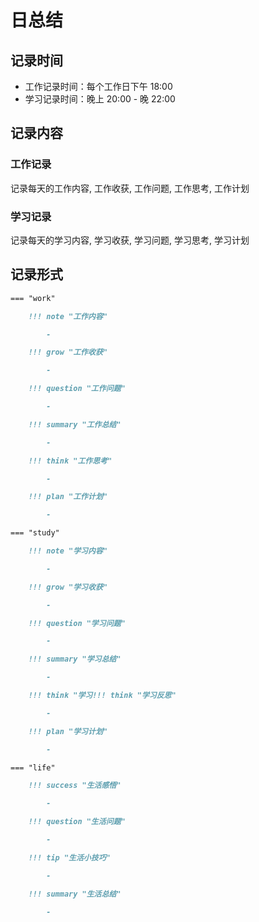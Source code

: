 # 日总结

## 记录时间

- 工作记录时间：每个工作日下午 18:00
- 学习记录时间：晚上 20:00 - 晚 22:00

## 记录内容

### 工作记录

记录每天的工作内容, 工作收获, 工作问题, 工作思考, 工作计划

### 学习记录

记录每天的学习内容, 学习收获, 学习问题, 学习思考, 学习计划

## 记录形式

```markdown
=== "work"

    !!! note "工作内容"

        -

    !!! grow "工作收获"

        -

    !!! question "工作问题"

        -

    !!! summary "工作总结"

        -

    !!! think "工作思考"

        -

    !!! plan "工作计划"

        -

=== "study"

    !!! note "学习内容"

        -

    !!! grow "学习收获"

        -

    !!! question "学习问题"

        -

    !!! summary "学习总结"

        -

    !!! think "学习!!! think "学习反思"

        -

    !!! plan "学习计划"

        -

=== "life"

    !!! success "生活感悟"

        -

    !!! question "生活问题"

        -

    !!! tip "生活小技巧"

        -

    !!! summary "生活总结"

        -
```
